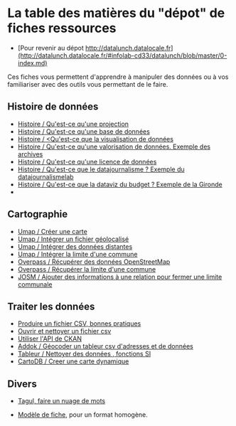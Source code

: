 # La table des matières du "dépot" de fiches ressources
- [Pour revenir au dépot http://datalunch.datalocale.fr](http://datalunch.datalocale.fr/#infolab-cd33/datalunch/blob/master/0-index.md)

Ces fiches vous permettent d'apprendre à manipuler des données ou à vos familiariser avec des outils vous permettant de le faire.

## Histoire de données
- [Histoire / Qu'est-ce qu'une projection](http://datalunch.datalocale.fr/#infolab-cd33/datalunch/blob/master/histoire_de_projections.md)
- [Histoire / Qu'est-ce qu'une base de données](http://datalunch.datalocale.fr/#infolab-cd33/datalunch/blob/master/histoire_de_bdd.md)
- [Histoire / <Qu'est-ce que la visualisation de données](http://datalunch.datalocale.fr/#infolab-cd33/datalunch/blob/master/histoire_de_visualisation.md)
- [Histoire / Qu'est-ce qu'une valorisation de données. Exemple des archives ](http://datalunch.datalocale.fr/#infolab-cd33/datalunch/blob/master/histoire_de_valorisation_d_archives.md)
- [Histoire / Qu'est-ce qu'une licence de données](http://datalunch.datalocale.fr/#infolab-cd33/datalunch/blob/master/histoire_de_licences.md)
- [Histoire / Qu'est-ce que le datajournalisme ? Exemple du datajournalismelab](http://datalunch.datalocale.fr/#infolab-cd33/datalunch/blob/master/histoire_de_datajournalismelab.md)
- [Histoire / Qu'est-ce que la dataviz du budget ? Exemple de la Gironde](http://datalunch.datalocale.fr/#infolab-cd33/datalunch/blob/master/Histoire_de_Dataviz_Gironde.md)
- 
## Cartographie
- [Umap / Créer une carte](http://datalunch.datalocale.fr/#infolab-cd33/datalunch/blob/master/umap_creer_une_carte.md)
- [Umap / Intégrer un fichier géolocalisé](http://datalunch.datalocale.fr/#infolab-cd33/datalunch/blob/master/umap_donnees_geolocalisees.md)
- [Umap / Intégrer des données distantes](http://datalunch.datalocale.fr/#infolab-cd33/datalunch/blob/master/umap_donnees_dynamiques.md)
- [Umap / Intégrer la limite d'une commune](http://datalunch.datalocale.fr/#infolab-cd33/datalunch/blob/master/umap_integrer_limite_commune.md)
- [Overpass / Récupérer des données OpenStreetMap](http://datalunch.datalocale.fr/#infolab-cd33/datalunch/blob/master/overpass_recuperer_des_donnees_osm.md)
- [Overpass / Récupérer la limite d'une commune](http://datalunch.datalocale.fr/#infolab-cd33/datalunch/blob/master/overpass_recuperer_limite_commune.md)
- [JOSM / Ajouter des informations à une relation pour fermer une limite communale](http://datalunch.datalocale.fr/#infolab-cd33/datalunch/blob/master/josm_fermer_une_commune.md)


## Traiter les données
- [Produire un fichier CSV, bonnes pratiques](http://datalunch.datalocale.fr/#infolab-cd33/datalunch/blob/master/fichiers_csv.md)
- [Ouvrir et nettoyer un fichier csv](http://datalunch.datalocale.fr/#infolab-cd33/datalunch/blob/master/ouvrir_et_nettoyer_fichier_csv.md)
- [Utiliser l'API de CKAN](http://datalunch.datalocale.fr/#infolab-cd33/datalunch/blob/master/datalocale-api.md)
- [Addok / Géocoder un tableur csv d'adresses et de données](http://datalunch.datalocale.fr/#infolab-cd33/datalunch/blob/master/geocodage.md)
- [Tableur / Nettoyer des données , fonctions SI](http://datalunch.datalocale.fr/#infolab-cd33/datalunch/blob/master/geocodage.md)
- [CartoDB / Creer une carte dynamique](http://datalunch.datalocale.fr/#infolab-cd33/datalunch/blob/master/Creer_carte_dynamique_CartoDB.md)


## Divers
- [Tagul, faire un nuage de mots](http://datalunch.datalocale.fr/infolab-cd33/datalunch/tagul_nuage-de-mots.md)

- [Modèle de fiche](http://datalunch.datalocale.fr/infolab-cd33/datalunch/z-modele-fiche.md), pour un format homogène.
